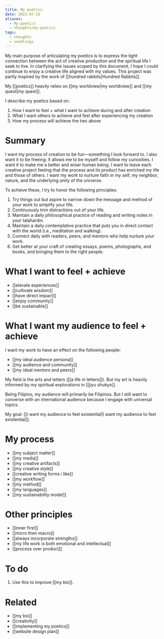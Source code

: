 ```yaml
---
title: My poetics
date: 2023-07-15
aliases:
  - My-poetics
  - thoughts/my-poetics
tags:
  - thoughts
  - seedlings
---
```

My main purpose of articulating my poetics is to express the tight connection between the act of creative production and the spiritual life I seek to live. In clarifying the issues scoped by this document, I hope I could continue to enjoy a creative life aligned with my values. This project was partly inspired by the work of [[hundred rabbits|Hundred Rabbits]].

My [[poetics]] heavily relies on [[my worldview|my worldview]] and [[my quest|my quest]].

I describe my poetics based on:
1. How I want to feel + what I want to achieve during and after creation
2. What I want others to achieve and feel after experiencing my creation
3. How my process will achieve the two above

# Summary

I want my process of creation to be fun—something I look forward to. I also want it to be freeing: it allows me to be myself and follow my curiosities. I want it to make me a better and wiser human being. I want to leave each creative project feeling that the process and its product has enriched my life and those of others. I want my work to nurture faith in my self, my neighbor, nature, and the underlying unity of the universe.

To achieve these, I try to honor the following principles:

1. Try things out but aspire to narrow down the message and method of your work to simplify your life.
2. Continuously trim distractions out of your life.
3. Maintain a daily philosophical practice of reading and writing notes in your talahardin.
4. Maintain a daily contemplative practice that puts you in direct contact with the world (i.e., meditation and walking).
5. Connect daily with readers, peers, and mentors who help nurture your work.
6. Get better at your craft of creating essays, poems, photographs, and books, and bringing them to the right people.

# What I want to feel + achieve

- [[elevate experiences]]
- [[cultivate wisdom]]
- [[have direct impact]]
- [[enjoy community]]
- [[be sustainable]]

# What I want my audience to feel + achieve

I want my work to have an effect on the following people:

- [[my ideal audience persona]]
- [[my audience and community]]
- [[my ideal mentors and peers]]

My field is the arts and letters ([[a life in letters]]). But my art is heavily informed by my spiritual explorations in [[jiyu shukyo]].

Being Filipino, my audience will primarily be Filipinos. But I still want to converse with an international audience because I engage with universal topics.

My goal: [[i want my audience to feel existential|I want my audience to feel existential]].

# My process

- [[my subject matter]]
- [[my media]]
- [[my creative artifacts]]
- [[my creative style]]
- [[creative writing forms i like]]
- [[my workflow]]
- [[my method]]
- [[my languages]]
- [[my sustainability model]]

# Other principles

- [[inner first]]
- [[micro then macro]]
- [[always incorporate strengths]]
- [[my life work is both emotional and intellectual]]
- [[process over product]]

# To do

1. Use this to improve [[my bio]].

# Related

- [[my bio]]
- [[creativity]]
- [[implementing my poetics]]
- [[website design plan]]